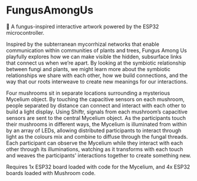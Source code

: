 # FungusAmongUs
🍄 A fungus-inspired interactive artwork powered by the ESP32 microcontroller.

Inspired by the subterranean mycorrhizal networks that enable communication within communities of plants and trees, Fungus Among Us playfully explores how we can make visible the hidden, subsurface links that connect us when we’re apart. By looking at the symbiotic relationship between fungi and plants, we might learn more about the symbiotic relationships we share with each other, how we build connections, and the way that our roots interweave to create new meanings for our interactions.

Four mushrooms sit in separate locations surrounding a mysterious Mycelium object. By touching the capacitive sensors on each mushroom, people separated by distance can connect and interact with each other to build a light display. Using Shiftr, signals from each mushroom’s capacitive sensors are sent to the central Mycelium object. As the participants touch their mushrooms in different ways, the Mycelium is illuminated from within by an array of LEDs, allowing distributed participants to interact through light as the colours mix and combine to diffuse through the fungal threads. Each participant can observe the Mycelium while they interact with each other through its illuminations, watching as it transforms with each touch and weaves the participants' interactions together to create something new.

Requires 1x ESP32 board loaded with code for the Mycelium, and 4x ESP32 boards loaded with Mushroom code.
